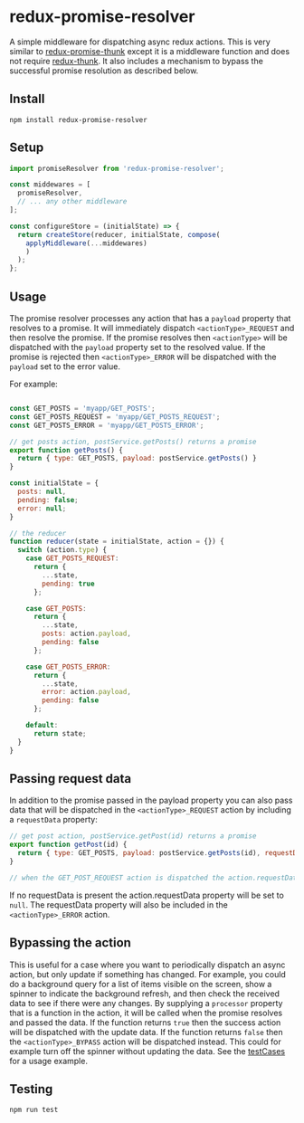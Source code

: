# redux-promise-resolver
A simple middleware for dispatching async redux actions. This is very similar to [redux-promise-thunk](https://github.com/kpaxqin/redux-promise-thunk) except it is a middleware function and does not require [redux-thunk](https://www.npmjs.com/package/redux-thunk). It also includes a mechanism to bypass the successful promise resolution as described below.

## Install

```
npm install redux-promise-resolver
```
## Setup

```javascript
import promiseResolver from 'redux-promise-resolver';

const middewares = [  
  promiseResolver,
  // ... any other middleware
];

const configureStore = (initialState) => {
  return createStore(reducer, initialState, compose(
    applyMiddleware(...middewares)
    )
  );
};
```

## Usage
The promise resolver processes any action that has a ```payload``` property that resolves to a promise. It will immediately dispatch ```<actionType>_REQUEST``` and then resolve the promise. If the promise resolves then ```<actionType>``` will be dispatched with the ```payload``` property set to the resolved value. If the promise is rejected then ```<actionType>_ERROR``` will be dispatched with the ```payload``` set to the error value.

For example:
```javascript

const GET_POSTS = 'myapp/GET_POSTS';
const GET_POSTS_REQUEST = 'myapp/GET_POSTS_REQUEST';
const GET_POSTS_ERROR = 'myapp/GET_POSTS_ERROR';

// get posts action, postService.getPosts() returns a promise
export function getPosts() {
  return { type: GET_POSTS, payload: postService.getPosts() }
}

const initialState = {
  posts: null,
  pending: false;
  error: null;
}

// the reducer
function reducer(state = initialState, action = {}) {
  switch (action.type) {
    case GET_POSTS_REQUEST:
      return {
        ...state,
        pending: true
      };

    case GET_POSTS:
      return {
        ...state,
        posts: action.payload,
        pending: false
      };

    case GET_POSTS_ERROR:
      return {
        ...state,
        error: action.payload,
        pending: false
      };

    default:
      return state;
  }
}

```
## Passing request data
In addition to the promise passed in the payload property you can also pass data that will be dispatched in the ```<actionType>_REQUEST``` action by including a ```requestData``` property:

```javascript
// get post action, postService.getPost(id) returns a promise
export function getPost(id) {
  return { type: GET_POSTS, payload: postService.getPosts(id), requestData: id }
}

// when the GET_POST_REQUEST action is dispatched the action.requestData will contain the id
```
If no requestData is present the action.requestData property will be set to ```null```. The requestData property will also be included in the ```<actionType>_ERROR``` action.

## Bypassing the action
This is useful for a case where you want to periodically dispatch an async action, but only update if something has changed. For example, you could do a background query for a list of items visible on the screen, show a spinner to indicate the background refresh, and then check the received data to see if there were any changes. By supplying a ```processor``` property that is a function in the action, it will be called when the promise resolves and passed the data. If the function returns ```true``` then the success action will be dispatched with the update data. If the function returns ```false``` then the ```<actionType>_BYPASS``` action will be dispatched instead. This could for example turn off the spinner without updating the data. See the [testCases](https://github.com/raythree/redux-promise-resolver/blob/master/test/testCases.js) for a usage example.

## Testing
```
npm run test
```
